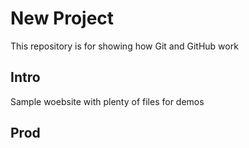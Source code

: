 # New Project

This repository is for showing how Git and GitHub work

## Intro

Sample woebsite with plenty of files for demos

## Prod
